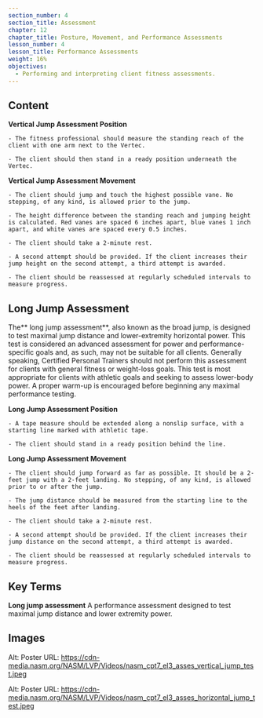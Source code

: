 ```yaml
---
section_number: 4
section_title: Assessment
chapter: 12
chapter_title: Posture, Movement, and Performance Assessments
lesson_number: 4
lesson_title: Performance Assessments
weight: 16%
objectives:
  - Performing and interpreting client fitness assessments.
---
```


## Content
**Vertical Jump Assessment Position**

	- The fitness professional should measure the standing reach of the client with one arm next to the Vertec.

	- The client should then stand in a ready position underneath the Vertec.

**Vertical Jump Assessment Movement**

	- The client should jump and touch the highest possible vane. No stepping, of any kind, is allowed prior to the jump.

	- The height difference between the standing reach and jumping height is calculated. Red vanes are spaced 6 inches apart, blue vanes 1 inch apart, and white vanes are spaced every 0.5 inches.

	- The client should take a 2-minute rest.

	- A second attempt should be provided. If the client increases their jump height on the second attempt, a third attempt is awarded.

	- The client should be reassessed at regularly scheduled intervals to measure progress.

## Long Jump Assessment

The** long jump assessment**, also known as the broad jump, is designed to test maximal jump distance and lower-extremity horizontal power. This test is considered an advanced assessment for power and performance-specific goals and, as such, may not be suitable for all clients. Generally speaking, Certified Personal Trainers should not perform this assessment for clients with general fitness or weight-loss goals. This test is most appropriate for clients with athletic goals and seeking to assess lower-body power. A proper warm-up is encouraged before beginning any maximal performance testing.

**Long Jump Assessment Position**

	- A tape measure should be extended along a nonslip surface, with a starting line marked with athletic tape.

	- The client should stand in a ready position behind the line.

**Long Jump Assessment Movement**

	- The client should jump forward as far as possible. It should be a 2-feet jump with a 2-feet landing. No stepping, of any kind, is allowed prior to or after the jump.

	- The jump distance should be measured from the starting line to the heels of the feet after landing.

	- The client should take a 2-minute rest.

	- A second attempt should be provided. If the client increases their jump distance on the second attempt, a third attempt is awarded.

	- The client should be reassessed at regularly scheduled intervals to measure progress.

## Key Terms

**Long jump assessment**
A performance assessment designed to test maximal jump distance and lower extremity power.

## Images

Alt: Poster
URL: https://cdn-media.nasm.org/NASM/LVP/Videos/nasm_cpt7_el3_asses_vertical_jump_test.jpeg

Alt: Poster
URL: https://cdn-media.nasm.org/NASM/LVP/Videos/nasm_cpt7_el3_asses_horizontal_jump_test.jpeg